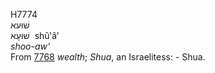 <body>
  <p>H7774<br>  שׁוּעא  <br> שׁוּעָא  ‎  shû‛â‘  <br><i>shoo-aw‘ </i><br>From <a href="h7768.htm">7768</a>  <i>wealth</i>; <i>Shua</i>, an Israelitess: - Shua.<br></p>
 </body>